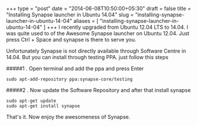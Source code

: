 +++
type = "post"
date = "2014-06-08T10:50:00+05:30"
draft = false
title = "Installing Synapse launcher in Ubuntu 14.04"
slug = "installing-synapse-launcher-in-ubuntu-14-04"
aliases = [
	"installing-synapse-launcher-in-ubuntu-14-04"
]
+++
I recently upgraded from Ubuntu 12.04 LTS to 14.04. I was quite used to of the Awesome Synapse launcher on Ubuntu 12.04. Just press Ctrl + Space and synapse is there to serve you.

Unfortunately Synapse is not directly available through Software Centre in 14.04. But you can install through testing PPA. just follow this steps

#####1 . Open terminal and add the ppa and press Enter
```
sudo apt-add-repository ppa:synapse-core/testing
```
#####2 . Now update the Software Repository and after that install synapse
```
sudo apt-get update
sudo apt-get install synapse
```
That's it. Now enjoy the awesomeness of Synapse.
